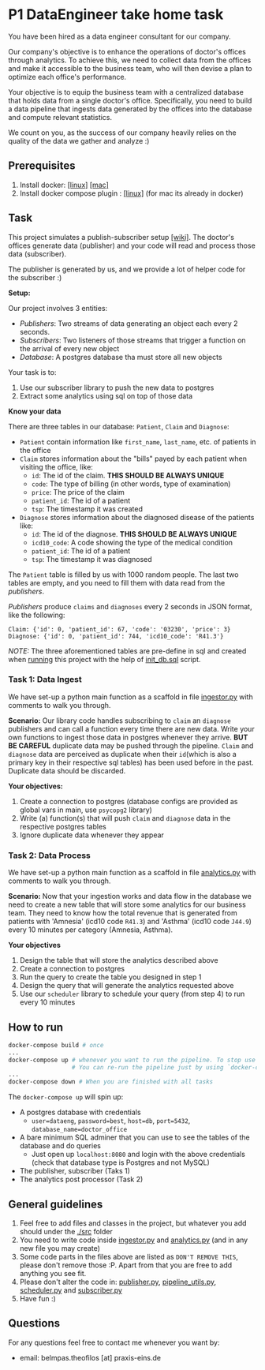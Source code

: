 # P1 DataEngineer take home task

You have been hired as a data engineer consultant for our company.

Our company's objective is to enhance the operations of doctor's offices through analytics. To achieve this, we need to collect data from the offices and make it accessible to the business team, who will then devise a plan to optimize each office's performance.

Your objective is to equip the business team with a centralized database that holds data from a single doctor's office. Specifically, you need to build a data pipeline that ingests data generated by the offices into the database and compute relevant statistics.

We count on you, as the success of our company heavily relies on the quality of the data we gather and analyze :)

## Prerequisites

1. Install docker: [[linux]](https://docs.docker.com/desktop/install/linux-install/#supported-platforms) [[mac]](https://docs.docker.com/desktop/install/mac-install/)
2. Install docker compose plugin : [[linux]](https://docs.docker.com/compose/install/linux/) (for mac its already in docker)

## Task
This project simulates a publish-subscriber setup [[wiki]](https://en.wikipedia.org/wiki/Publish%E2%80%93subscribe_pattern). The doctor's offices generate data (publisher) and your code will read and process those data (subscriber).

The publisher is generated by us, and we provide a lot of helper code for the subscriber :)

**Setup:**

Our project involves 3 entities:
* *Publishers*: Two streams of data generating an object each every 2 seconds.
* *Subscribers*: Two listeners of those streams that trigger a function on the arrival of every new object
* *Database*: A postgres database tha must store all new objects

Your task is to:
1. Use our subscriber library to push the new data to postgres
2. Extract some analytics using sql on top of those data

**Know your data**

There are three tables in our database: `Patient`, `Claim` and `Diagnose`:
* `Patient` contain information like `first_name`, `last_name`, etc. of patients in the office
* `Claim` stores information about the "bills" payed by each patient when visiting the office, like:
  * `id`: The id of the claim. **THIS SHOULD BE ALWAYS UNIQUE**
  * `code`: The type of billing (in other words, type of examination)
  * `price`: The price of the claim
  * `patient_id`: The id of a patient
  * `tsp`: The timestamp it was created
* `Diagnose` stores information about the diagnosed disease of the patients like:
  * `id`: The id of the diagnose. **THIS SHOULD BE ALWAYS UNIQUE**
  * `icd10_code`: A code showing the type of the medical condition
  * `patient_id`: The id of a patient
  * `tsp`: The timestamp it was diagnosed

The `Patient` table is filled by us with 1000 random people. The last two tables are empty, and you need to fill them with data read from the *publishers*.

*Publishers* produce `claims` and `diagnoses` every 2 seconds in JSON format, like the following:
```
Claim: {'id': 0, 'patient_id': 67, 'code': '03230', 'price': 3}
Diagnose: {'id': 0, 'patient_id': 744, 'icd10_code': 'R41.3'}
```

*NOTE:* The three aforementioned tables are pre-define in sql and created when [running](#how-to-run) this project with the help of [init_db.sql](setup/init_db.sql) script.


### Task 1: Data Ingest

We have set-up a python main function as a scaffold in file [ingestor.py](src/ingestor.py) with comments to walk you through.

**Scenario:** Our library code handles subscribing to `claim` an `diagnose` publishers and can call a function every time there are new data. Write your own functions to ingest those data in postgres whenever they arrive. **BUT BE CAREFUL**  duplicate data may be pushed through the pipeline. `Claim` and `diagnose` data are perceived as duplicate when their `id`(which is also a primary key in their respective sql tables) has been used before in the past. Duplicate data should be discarded.

**Your objectives:**
1. Create a connection to postgres (database configs are provided as global vars in main, use `psycopg2` library)
2. Write (a) function(s) that will push `claim` and `diagnose` data in the respective postgres tables
3. Ignore duplicate data whenever they appear


### Task 2: Data Process

We have set-up a python main function as a scaffold in file [analytics.py](src/analytics.py) with comments to walk you through.

**Scenario:** Now that your ingestion works and data flow in the database we need to create a new table that will store some analytics for our business team. They need to know how the total revenue that is generated from patients with 'Amnesia' (icd10 code `R41.3`) and 'Asthma' (icd10 code `J44.9`) every 10 minutes per category (Amnesia, Asthma).

**Your objectives**
1. Design the table that will store the analytics described above
2. Create a connection to postgres
3. Run the query to create the table you designed in step 1
4. Design the query that will generate the analytics requested above
5. Use our `scheduler` library to schedule your query (from step 4) to run every 10 minutes


## How to run

```bash
docker-compose build # once
...
docker-compose up # whenever you want to run the pipeline. To stop use CTRL^C.
                  # You can re-run the pipeline just by using `docker-compose up` again
...
docker-compose down # When you are finished with all tasks
```

The `docker-compose up` will spin up:
* A postgres database with credentials
  * `user=dataeng`, `password=best`, `host=db`, `port=5432`, `database_name=doctor_office`
* A bare minimum SQL adminer that you can use to see the tables of the database and do queries
  * Just open up `localhost:8080` and login with the above credentials (check that database type is Postgres and not MySQL)
* The publisher, subscriber (Taks 1)
* The analytics post processor (Task 2)

## General guidelines

1. Feel free to add files and classes in the project, but whatever you add should under the [./src](./src) folder
2. You need to write code inside [ingestor.py](src/ingestor.py) and [analytics.py](src/analytics.py) (and in any new file you may create)
3. Some code parts in the files above are listed as `DON'T REMOVE THIS`, please don't remove those :P. Apart from that you are free to add anything you see fit.
4. Please don't alter the code in: [publisher.py](src/publisher.py), [pipeline_utils.py](src/utils/pipeline_utils.py), [scheduler.py](src/models/scheduler.py) and [subscriber.py](src/models/subscriber.py)
5. Have fun :)

## Questions

For any questions feel free to contact me whenever you want by:
* email: belmpas.theofilos [at] praxis-eins.de

